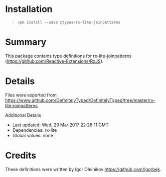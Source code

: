 # Installation
> `npm install --save @types/rx-lite-joinpatterns`

# Summary
This package contains type definitions for rx-lite-joinpatterns (https://github.com/Reactive-Extensions/RxJS).

# Details
Files were exported from https://www.github.com/DefinitelyTyped/DefinitelyTyped/tree/master/rx-lite-joinpatterns

Additional Details
 * Last updated: Wed, 29 Mar 2017 22:28:11 GMT
 * Dependencies: rx-lite
 * Global values: none

# Credits
These definitions were written by Igor Oleinikov <https://github.com/Igorbek>.
